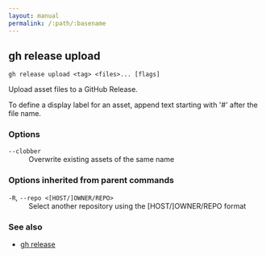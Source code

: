 ```yaml
---
layout: manual
permalink: /:path/:basename
---
```


## gh release upload

```
gh release upload <tag> <files>... [flags]
```

Upload asset files to a GitHub Release.

To define a display label for an asset, append text starting with '#' after the
file name.


### Options


<dl class="flags">
	<dt><code>--clobber</code></dt>
	<dd>Overwrite existing assets of the same name</dd>
</dl>


### Options inherited from parent commands


<dl class="flags">
	<dt><code>-R</code>, <code>--repo &lt;[HOST/]OWNER/REPO&gt;</code></dt>
	<dd>Select another repository using the [HOST/]OWNER/REPO format</dd>
</dl>


### See also

* [gh release](./gh_release)
